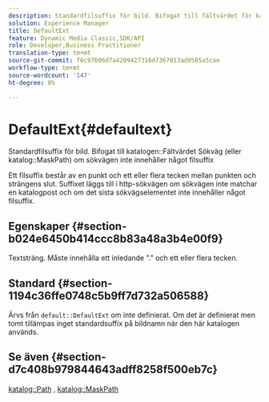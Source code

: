```yaml
---
description: Standardfilsuffix för bild. Bifogat till fältvärdet för katalogsökvägen (eller katalogsökvägen MaskPath) om sökvägen inte innehåller något filsuffix
solution: Experience Manager
title: DefaultExt
feature: Dynamic Media Classic,SDK/API
role: Developer,Business Practitioner
translation-type: tm+mt
source-git-commit: f6c97606d7a4209427316d7367013ad9585a5cae
workflow-type: tm+mt
source-wordcount: '147'
ht-degree: 0%

---
```



# DefaultExt{#defaultext}

Standardfilsuffix för bild. Bifogat till katalogen::Fältvärdet Sökväg (eller katalog::MaskPath) om sökvägen inte innehåller något filsuffix

Ett filsuffix består av en punkt och ett eller flera tecken mellan punkten och strängens slut. Suffixet läggs till i http-sökvägen om sökvägen inte matchar en katalogpost och om det sista sökvägselementet inte innehåller något filsuffix.

## Egenskaper {#section-b024e6450b414ccc8b83a48a3b4e00f9}

Textsträng. Måste innehålla ett inledande &quot;.&quot; och ett eller flera tecken.

## Standard {#section-1194c36ffe0748c5b9ff7d732a506588}

Ärvs från `default::DefaultExt` om inte definierat. Om det är definierat men tomt tillämpas inget standardsuffix på bildnamn när den här katalogen används.

## Se även {#section-d7c408b979844643adff8258f500eb7c}

[katalog::Path](/help/aem-is-ir-api/is-api/image-catalog/image-serving-api-ref/c-image-catalog-reference/c-image-svg-data-reference/c-image-data-reference/r-path-cat.md) ,  [katalog::MaskPath](/help/aem-is-ir-api/is-api/image-catalog/image-serving-api-ref/c-image-catalog-reference/c-image-svg-data-reference/c-image-data-reference/r-maskpath-cat.md)

